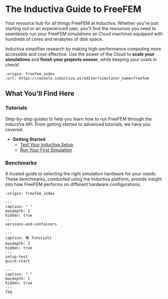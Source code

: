 # The Inductiva Guide to FreeFEM
Your resource hub for all things FreeFEM at Inductiva. Whether you're just starting out or an experienced user, you'll find the resources you need to seamlessly run your FreeFEM simulations on Cloud machines equipped with hundreds of cores and terabytes of disk space.

Inductiva simplifies research by making high-performance computing more accessible and cost-effective. Use the power of the Cloud to **scale your simulations** and **finish your projects sooner**, while keeping your costs in check! 

```{python_editor}
:origin: freefem_index
:url: https://console.inductiva.ai/editor?simulator_name=freefem
```

## What You'll Find Here

### Tutorials
Step-by-step guides to help you learn how to run FreeFEM through the Inductiva API. From getting started to advanced tutorials, we have you covered.

* **Getting Started**
    - [Test Your Inductiva Setup](setup-test)
    - [Run Your First Simulation](quick-start)

### Benchmarks
A trusted guide to selecting the right simulation hardware for your needs. These benchmarks, conducted using the Inductiva platform, provide insight into how FreeFEM performs on different hardware configurations.

```{banner}
:origin: freefem_index
```

```{toctree}
---
caption: " "
maxdepth: 1
hidden: true
---
versions-and-containers
```

```{toctree}
---
caption: 🛠️ Tutorials
maxdepth: 2
hidden: true
---
setup-test
quick-start
```

```{toctree}
---
caption: " "
maxdepth: 1
hidden: true
---
faq
```